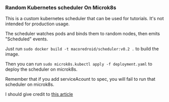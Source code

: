 ### Random Kubernetes scheduler On Microk8s

This is a custom kubernetes scheduler that can be used for tutorials.
It's not intended for production usage.

The scheduler watches pods and binds them to random nodes, then emits "Scheduled" events.

Just run `sudo docker build -t macoredroid/scheduler:v0.2 .` to build the image.

Then you can run `sudo microk8s.kubectl apply -f deployment.yaml` to deploy the scheduler on microk8s.

Remember that if you add serviceAcount to spec, you will fail to run that scheduler on microk8s.

I should give credit to [this article]( https://banzaicloud.com/blog/k8s-custom-scheduler/ )

